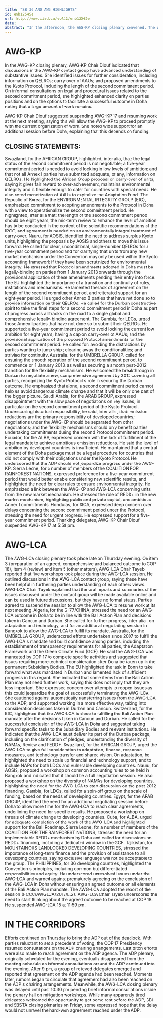 ```yaml
---
title: "SB 36 AND AWG HIGHLIGHTS"
id: enb12545e
url: http://www.iisd.ca/vol12/enb12545e
date: 
abstract: "In the afternoon, the AWG-KP closing plenary convened. The AWG-LCA closing plenary took place in the evening."
---
```


# AWG-KP

In the AWG-KP closing plenary, AWG-KP Chair Diouf indicated that discussions in the AWG-KP contact group have advanced understanding of substantive issues. She identified issues for further consideration, including information on QELROs; carry-over of AAUs; and proposed amendments to the Kyoto Protocol, including the length of the second commitment period. On informal consultations on legal and procedural issues related to the second commitment period, she highlighted enhanced clarity on parties positions and on the options to facilitate a successful outcome in Doha, noting that a large amount of work remains.

AWG-KP Chair Diouf suggested suspending AWG-KP 17 and resuming work at the next meeting, saying this will allow the AWG-KP to proceed promptly with the current organization of work. She noted wide support for an additional session before Doha, explaining that this depends on funding.

## CLOSING STATEMENTS:

Swaziland, for the AFRICAN GROUP, highlighted, inter alia, that: the legal status of the second commitment period is not negotiable; a five-year commitment period is needed to avoid locking in low levels of ambition; and that not all Annex I parties have submitted adequate, or any, information on QELROs. He highlighted the African Group proposal on carry-over of units, saying it gives fair reward to over-achievement, maintains environmental integrity and is flexible enough to cater for countries with special needs. He also noted monetization of AAUs to capitalize the Adaptation Fund. The Republic of Korea, for the ENVIRONMENTAL INTEGRITY GROUP (EIG), emphasized commitment to adopting amendments to the Protocol in Doha with a view to operationalize the second commitment period. He highlighted, inter alia that: the length of the second commitment period should be eight years; the mid-term review to enhance the level of ambition has to be conducted in the context of the scientific recommendations of the IPCC; and agreement is needed on an environmentally integral treatment of carry-over. Nauru, for AOSIS, identified the need to address surplus Kyoto units, highlighting the proposals by AOSIS and others to move this issue forward. He called for clear, unconditional, single-number QELROs for a five-year commitment period and for clarifying that units from any new market mechanism under the Convention may only be used within the Kyoto accounting framework if they have been scrutinized for environmental integrity. He stressed that Protocol amendments adopted in Doha must be legally-binding on parties from 1 January 2013 onwards through the provisional application of these amendments pending their entry into force. The EU highlighted the importance of a transition and continuity of rules, institutions and mechanisms. He lamented the lack of agreement on the length of the second commitment period, and reiterated support for an eight-year period. He urged other Annex B parties that have not done so to provide information on their QELROs. He called for the Durban constructive spirit to take the final steps for a second commitment period in Doha as part of progress across all tracks on the road to a single global and comprehensive legally-binding agreement. The Gambia, for LDCs, urged those Annex I parties that have not done so to submit their QELROs. He supported: a five-year commitment period to avoid locking the current low ambition for eight years; having a cap on carry-over of AAUs; and the provisional application of the proposed Protocol amendments for the second commitment period. He called for: avoiding the distractions by parties wanting to jump ship ; clearing away the conditionalities; and striving for continuity. Australia, for the UMBRELLA GROUP, called for ensuring the smooth operation of the second commitment period, to commence on 1 January 2013, as well as securing a smooth post-2012 transition for the flexibility mechanisms. He welcomed the breakthrough in Durban to negotiate a new, comprehensive agreement by 2015 covering all parties, recognizing the Kyoto Protocol s role in securing the Durban outcome. He emphasized that alone, a second commitment period cannot help us avoid dangerous climate change and that it will be only one part of the bigger picture. Saudi Arabia, for the ARAB GROUP, expressed disappointment with the slow pace of negotiations on key issues, in particular on the second commitment period of the Kyoto Protocol. Underscoring historical responsibility, he said, inter alia , that: emission reductions are the primary responsibility of developed countries; negotiations under the AWG-KP should be separated from other negotiations; and the flexibility mechanisms should only benefit parties undertaking commitments during the second Protocol commitment period. Ecuador, for the ALBA, expressed concern with the lack of fulfillment of the legal mandate to achieve ambitious emission reductions. He said the level of ambition by developed countries is insufficient. He maintained that a central element of the Doha package must be a legal procedure for countries that did not comply with their obligations under the Kyoto Protocol. He underscored that the ADP should not jeopardize progress under the AWG-KP. Sierra Leone, for a number of members of the COALITION FOR RAINFOREST NATIONS, expressed preference for a five-year commitment period that would better enable considering new scientific results, and highlighted the need for clear rules to ensure environmental integrity. He emphasized a link between the AWG-KP and AWG-LCA concerning units from the new market mechanism. He stressed the role of REDD+ in the new market mechanism, highlighting public and private capital, and ambitious Annex I commitments. Honduras, for SICA, expressed deep concern over delays concerning the second commitment period under the Protocol, stressing the need for urgent progress. He expressed support for a five-year commitment period. Thanking delegates, AWG-KP Chair Diouf suspended AWG-KP 17 at 5:58 pm.

# AWG-LCA

The AWG-LCA closing plenary took place late on Thursday evening. On item 3 (preparation of an agreed, comprehensive and balanced outcome to COP 18), item 4 (review) and item 5 (other matters), AWG-LCA Chair Tayeb reported that five workshops took place during the AWG-LCA session. He outlined discussions in the AWG-LCA contact group, saying these have been helpful in furthering parties understanding of each others views. AWG-LCA Chair Tayeb explained that the oral reports and summaries of the issues discussed under the contact group will be made available online and can be used in future discussions, but they have no formal status. Parties agreed to suspend the session to allow the AWG-LCA to resume work at its next meeting. Algeria, for the G-77/CHINA, stressed the need for an AWG-LCA outcome in Doha to be in line with the Bali Action Plan and decisions taken in Cancun and Durban. She called for further progress, inter alia , on adaptation and technology, and for an additional negotiating session in Bangkok to allow the AWG-LCA to fulfill its mandate. Australia, for the UMBRELLA GROUP, underscored efforts undertaken since 2007 to fulfill the AWG-LCA s mandate and build confidence among parties, including the establishment of transparency requirements for all parties, the Adaptation Framework and the Green Climate Fund (GCF). He said the AWG-LCA was mandated by COP 17 to complete specific activities and suggested that issues requiring more technical consideration after Doha be taken up in the permanent Subsidiary Bodies. The EU highlighted the task in Bonn to take forward what was mandated in Durban and lamented lack of sufficient progress in this regard. She indicated that some items from the Bali Action Plan may not need further work, saying this does not imply that they are less important. She expressed concern over attempts to reopen issues as this could jeopardize the goal of successfully terminating the AWG-LCA. She cautioned against automatically transferring issues from the AWG-LCA to the ADP, and supported working in a more effective way, taking into consideration decisions taken in Durban and Cancun. Switzerland, for the EIG, highlighted that the AWG-LCA is close to fulfilling the Bali Action Plan mandate after the decisions taken in Cancun and Durban. He called for the successful conclusion of the AWG-LCA in Doha and suggested taking forward specific tasks to the Subsidiary Bodies and relevant institutions. He indicated that the AWG-LCA must deliver its part of the Durban package, including on the clarification of pledges, understanding the diversity of NAMAs, Review and REDD+. Swaziland, for the AFRICAN GROUP, urged the AWG-LCA to give full consideration to adaptation, finance, response measures, and technology transfer and shared vision. On adaptation, he highlighted the need to scale up financial and technology support, and to include NAPs for both LDCs and vulnerable developing countries. Nauru, for AOSIS, proposed a workshop on common accounting rules to be held in Bangkok and indicated that it should be a full negotiation session. He also proposed a workshop on the diversity of NAMAs for developing countries, highlighting the need for the AWG-LCA to start discussion on the post-2012 financing. Gambia, for LDCs, called for a spin-off group on the scale of funding, based on the needs of developing countries. Egypt, for the ARAB GROUP, identified the need for an additional negotiating session before Doha to allow more time for the AWG-LCA to reach clear agreements, underlining the need for specific results. He proposed a workshop on threats of climate change to developing countries. Cuba, for ALBA, urged for adequate completion of the work of the AWG-LCA and highlighted support for the Bali Roadmap. Sierra Leone, for a number of members of the COALITION FOR THE RAINFOREST NATIONS, stressed the need for an implementable REDD+ mechanism by Doha and called for discussions on REDD+ financing, including a dedicated window in the GCF. Tajikistan, for MOUNTAINOUS LANDLOCKED DEVELOPING COUNTRIES, stressed the importance of long-term finance and the provision of assistance to all developing countries, saying exclusive language will not be acceptable to the group. The PHILIPPINES, for 36 developing countries, highlighted the Convention s principles, including common but differentiated responsibilities and equity. He underscored unresolved issues under the AWG-LCA and warned against prematurely agreeing on the conclusion of the AWG-LCA in Doha without ensuring an agreed outcome on all elements of the Bali Action Plan mandate. The AWG-LCA adopted the report of the session (FCCC/AWGLCA/2012/L.2). AWG-LCA Chair Tayeb underscored the need to start thinking about the agreed outcome to be reached at COP 18. He suspended AWG-LCA 15 at 11:59 pm.

# IN THE CORRIDORS

Efforts continued on Thursday to bring the ADP out of the deadlock. With parties reluctant to set a precedent of voting, the COP 17 Presidency resumed consultations on the ADP chairing arrangements. Last ditch efforts were also made to reach agreement on the ADP agenda. The ADP plenary, originally scheduled for the evening, eventually disappeared from the meeting schedule as informal consultations around the ADP continued into the evening. After 9 pm, a group of relieved delegates emerged and reported that agreement on the ADP agenda had been reached. Moments later, rumors began to circulate that agreement had also been reached on the ADP s chairing arrangements. Meanwhile, the AWG-LCA closing plenary was delayed until past 10:30 pm pending brief informal consultations inside the plenary hall on mitigation workshops. While many apparently tired delegates welcomed the opportunity to get some rest before the ADP, SBI and SBSTA closing plenaries on Friday, some expressed hope that the delay would not unravel the hard-won agreement reached under the ADP.